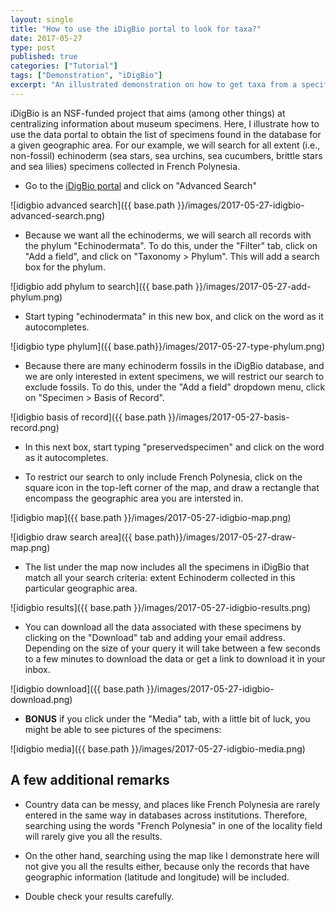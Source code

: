 ```yaml
---
layout: single
title: "How to use the iDigBio portal to look for taxa?"
date: 2017-05-27
type: post
published: true
categories: ["Tutorial"]
tags: ["Demonstration", "iDigBio"]
excerpt: "An illustrated demonstration on how to get taxa from a specific geographic zone using the iDigBio portal."
---
```



iDigBio is an NSF-funded project that aims (among other things) at centralizing information about museum specimens. Here, I illustrate how to use the data portal to obtain the list of specimens found in the database for a given geographic area. For our example, we will search for all extent (i.e., non-fossil) echinoderm (sea stars, sea urchins, sea cucumbers, brittle stars and sea lilies) specimens collected in French Polynesia.

* Go to the [iDigBio portal](https://portal.idigbio.org) and click on "Advanced Search"

![idigbio advanced search]({{ base.path }}/images/2017-05-27-idigbio-advanced-search.png)

* Because we want all the echinoderms, we will search all records with the phylum "Echinodermata". To do this, under the "Filter" tab, click on "Add a field", and click on "Taxonomy > Phylum". This will add a search box for the phylum.

![idigbio add phylum to search]({{ base.path }}/images/2017-05-27-add-phylum.png)

* Start typing "echinodermata" in this new box, and click on the word as it autocompletes.

![idigbio type phylum]({{ base.path}}/images/2017-05-27-type-phylum.png)

* Because there are many echinoderm fossils in the iDigBio database, and we are only interested in extent specimens, we will restrict our search to exclude fossils. To do this, under the "Add a field" dropdown menu, click on "Specimen > Basis of Record".

![idigbio basis of record]({{ base.path }}/images/2017-05-27-basis-record.png)

* In this next box, start typing "preservedspecimen" and click on the word as it autocompletes.

* To restrict our search to only include French Polynesia, click on the square icon in the top-left corner of the map, and draw a rectangle that encompass the geographic area you are intersted in.

![idigbio map]({{ base.path }}/images/2017-05-27-idigbio-map.png)

![idigbio draw search area]({{ base.path}}/images/2017-05-27-draw-map.png)

* The list under the map now includes all the specimens in iDigBio that match all your search criteria: extent Echinoderm collected in this particular geographic area.

![idigbio results]({{ base.path }}/images/2017-05-27-idigbio-results.png)


* You can download all the data associated with these specimens by clicking on the "Download" tab and adding your email address. Depending on the size of your query it will take between a few seconds to a few minutes to download the data or get a link to download it in your inbox.

![idigbio download]({{ base.path }}/images/2017-05-27-idigbio-download.png)

* **BONUS** if you click under the "Media" tab, with a little bit of luck, you might be able to see pictures of the specimens:

![idigbio media]({{ base.path }}/images/2017-05-27-idigbio-media.png)

## A few additional remarks

* Country data can be messy, and places like French Polynesia are rarely entered in the same way in databases across institutions. Therefore, searching using the words "French Polynesia" in one of the locality field will rarely give you all the results.

* On the other hand, searching using the map like I demonstrate here will not give you all the results either, because only the records that have geographic information (latitude and longitude) will be included.

* Double check your results carefully.
